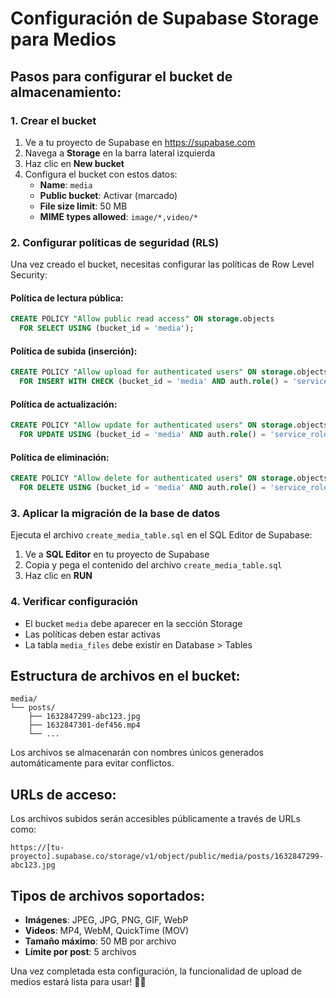 # Configuración de Supabase Storage para Medios

## Pasos para configurar el bucket de almacenamiento:

### 1. Crear el bucket

1. Ve a tu proyecto de Supabase en https://supabase.com
2. Navega a **Storage** en la barra lateral izquierda
3. Haz clic en **New bucket**
4. Configura el bucket con estos datos:
   - **Name**: `media`
   - **Public bucket**: Activar (marcado)
   - **File size limit**: 50 MB
   - **MIME types allowed**: `image/*,video/*`

### 2. Configurar políticas de seguridad (RLS)

Una vez creado el bucket, necesitas configurar las políticas de Row Level Security:

#### Política de lectura pública:

```sql
CREATE POLICY "Allow public read access" ON storage.objects
  FOR SELECT USING (bucket_id = 'media');
```

#### Política de subida (inserción):

```sql
CREATE POLICY "Allow upload for authenticated users" ON storage.objects
  FOR INSERT WITH CHECK (bucket_id = 'media' AND auth.role() = 'service_role');
```

#### Política de actualización:

```sql
CREATE POLICY "Allow update for authenticated users" ON storage.objects
  FOR UPDATE USING (bucket_id = 'media' AND auth.role() = 'service_role');
```

#### Política de eliminación:

```sql
CREATE POLICY "Allow delete for authenticated users" ON storage.objects
  FOR DELETE USING (bucket_id = 'media' AND auth.role() = 'service_role');
```

### 3. Aplicar la migración de la base de datos

Ejecuta el archivo `create_media_table.sql` en el SQL Editor de Supabase:

1. Ve a **SQL Editor** en tu proyecto de Supabase
2. Copia y pega el contenido del archivo `create_media_table.sql`
3. Haz clic en **RUN**

### 4. Verificar configuración

- El bucket `media` debe aparecer en la sección Storage
- Las políticas deben estar activas
- La tabla `media_files` debe existir en Database > Tables

## Estructura de archivos en el bucket:

```
media/
└── posts/
    ├── 1632847299-abc123.jpg
    ├── 1632847301-def456.mp4
    └── ...
```

Los archivos se almacenarán con nombres únicos generados automáticamente para evitar conflictos.

## URLs de acceso:

Los archivos subidos serán accesibles públicamente a través de URLs como:

```
https://[tu-proyecto].supabase.co/storage/v1/object/public/media/posts/1632847299-abc123.jpg
```

## Tipos de archivos soportados:

- **Imágenes**: JPEG, JPG, PNG, GIF, WebP
- **Videos**: MP4, WebM, QuickTime (MOV)
- **Tamaño máximo**: 50 MB por archivo
- **Límite por post**: 5 archivos

Una vez completada esta configuración, la funcionalidad de upload de medios estará lista para usar! 📸🎥
